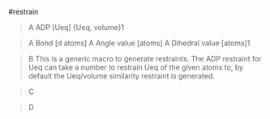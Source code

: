 #restrain

>A ADP [Ueq] {Ueq, volume}1

>A Bond [d atoms]
>A Angle value [atoms] 
>A Dihedral value [atoms]1

>B This is a generic macro to generate restraints. The ADP restraint for Ueq can take a number to restrain Ueq of the given atoms to, by default the Ueq/volume similarity restraint is generated.

>C 

>D 